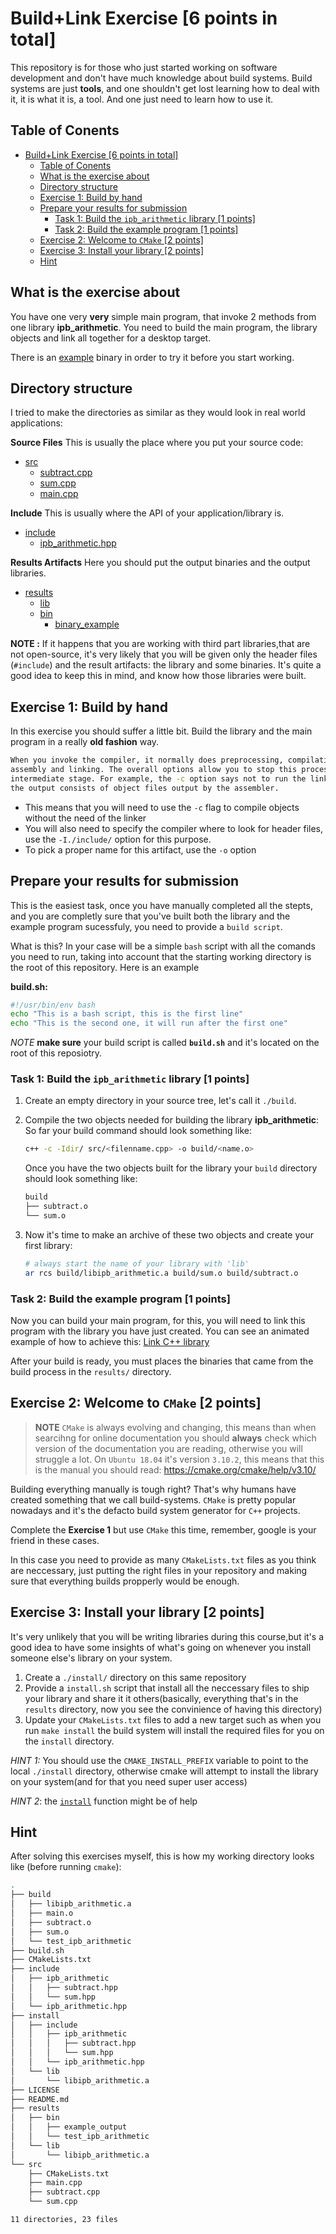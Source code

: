 # Build+Link Exercise [6 points in total]

This repository is for those who just started working on software development
and don't have much knowledge about build systems. Build systems are just
**tools**, and one shouldn't get lost learning how to deal with it, it is what
it is, a tool. And one just need to learn how to use it.

## Table of Conents

- [Build+Link Exercise [6 points in total]](#buildlink-exercise-6-points-in-total)
  - [Table of Conents](#table-of-conents)
  - [What is the exercise about](#what-is-the-exercise-about)
  - [Directory structure](#directory-structure)
  - [Exercise 1: Build by hand](#exercise-1-build-by-hand)
  - [Prepare your results for submission](#prepare-your-results-for-submission)
    - [Task 1: Build the `ipb_arithmetic` library [1 points]](#task-1-build-the-ipbarithmetic-library-1-points)
    - [Task 2: Build the example program [1 points]](#task-2-build-the-example-program-1-points)
  - [Exercise 2: Welcome to `CMake` [2 points]](#exercise-2-welcome-to-cmake-2-points)
  - [Exercise 3: Install your library [2 points]](#exercise-3-install-your-library-2-points)
  - [Hint](#hint)

## What is the exercise about

You have one very **very** simple main program, that invoke 2 methods from one
library **ipb_arithmetic**. You need to build the main program, the library
objects and link all together for a desktop target.

There is an [example](./results/bin/example_output) binary in order to try it
before you start working.

## Directory structure

I tried to make the directories as similar as they would look in real world
applications:

**Source Files** This is usually the place where you put your source code:

- [src](./src)
  - [subtract.cpp](./src/subtract.cpp)
  - [sum.cpp](./src/sum.cpp)
  - [main.cpp](./src/main.cpp)

**Include** This is usually where the API of your application/library is.

- [include](./include)
  - [ipb_arithmetic.hpp](./include/ipb_arithmetic.hpp)

**Results Artifacts** Here you should put the output binaries and the output
libraries.

- [results](./results)
  - [lib](./results//lib)
  - [bin](./results/bin)
    - [binary_example](./results/bin/example_output)

**NOTE :** If it happens that you are working with third part libraries,that are
not open-source, it's very likely that you will be given only the header files
(`#include`) and the result artifacts: the library and some binaries. It's quite
a good idea to keep this in mind, and know how those libraries were built.

## Exercise 1: Build by hand

In this exercise you should suffer a little bit. Build the library and the main
program in a really **old fashion** way.

```sh
When you invoke the compiler, it normally does preprocessing, compilation,
assembly and linking. The overall options allow you to stop this process at an
intermediate stage. For example, the -c option says not to run the linker. Then
the output consists of object files output by the assembler.
```

- This means that you will need to use the `-c` flag to compile objects without
  the need of the linker
- You will also need to specify the compiler where to look for header files, use
  the `-I./include/` option for this purpose.
- To pick a proper name for this artifact, use the `-o` option

## Prepare your results for submission

This is the easiest task, once you have manually completed all the stepts, and
you are completly sure that you've built both the library and the example
program sucessfuly, you need to provide a `build script`.

What is this? In your case will be a simple `bash` script with all the comands
you need to run, taking into account that the starting working directory is the
root of this repository. Here is an example

**build.sh:**

```bash
#!/usr/bin/env bash
echo "This is a bash script, this is the first line"
echo "This is the second one, it will run after the first one"
```

_NOTE_ **make sure** your build script is called **`build.sh`** and it's located
on the root of this reposiotry.

### Task 1: Build the `ipb_arithmetic` library [1 points]

1. Create an empty directory in your source tree, let's call it `./build`.
1. Compile the two objects needed for building the library **ipb_arithmetic**:
   So far your build command should look something like:

   ```sh
   c++ -c -Idir/ src/<filenname.cpp> -o build/<name.o>
   ```

   Once you have the two objects built for the library your `build` directory
   should look something like:

   ```sh
   build
   ├── subtract.o
   └── sum.o
   ```

1. Now it's time to make an archive of these two objects and create your first
   library:

   ```sh
   # always start the name of your library with 'lib'
   ar rcs build/libipb_arithmetic.a build/sum.o build/subtract.o
   ```

### Task 2: Build the example program [1 points]

Now you can build your main program, for this, you will need to link this
program with the library you have just created. You can see an animated example
of how to achieve this: [Link C++ library](http://lmgtfy.com/?q=link+c%2B%2B+library)

After your build is ready, you must places the binaries that came from the build
process in the `results/` directory.

## Exercise 2: Welcome to `CMake` [2 points]

> **NOTE** `CMake` is always evolving and changing, this means than when
> searcihng for online documentation you should **always** check which version
> of the documentation you are reading, otherwise you will struggle a lot. On
> `Ubuntu 18.04` it's version `3.10.2`, this means that this is the manual you
> should read: https://cmake.org/cmake/help/v3.10/

Building
everything manually is tough right? That's why humans have created something
that we call build-systems. `CMake` is pretty popular nowadays and it's the
defacto build system generator for `C++` projects.

Complete the **Exercise 1** but use `CMake` this time, remember, google is your
friend in these cases.

In this case you need to provide as many `CMakeLists.txt` files as you think are
neccessary, just putting the right files in your repository and making sure that
everything builds propperly would be enough.

## Exercise 3: Install your library [2 points]

It's very unlikely that you will be writing libraries during this course,but
it's a good idea to have some insights of what's going on whenever you install
someone else's library on your system.

1. Create a `./install/` directory on this same repository
2. Provide a `install.sh` script that install all the neccessary files to ship
   your library and share it it others(basically, everything that's in the
   `results` directory, now you see the convinience of having this directory)
3. Update your `CMakeLists.txt` files to add a new target such as when you run
   `make install` the build system will install the required files for you on
   the `install` directory.

_HINT 1:_ You should use the `CMAKE_INSTALL_PREFIX` variable to point to the
local `./install` directory, otherwise cmake will attempt to install the library
on your system(and for that you need super user access)

_HINT 2_: the [`install`](https://cmake.org/cmake/help/v3.10/command/install.html) function might be of help

## Hint

After solving this exercises myself, this is how my working directory looks
like (before running `cmake`):

```sh
.
├── build
│   ├── libipb_arithmetic.a
│   ├── main.o
│   ├── subtract.o
│   ├── sum.o
│   └── test_ipb_arithmetic
├── build.sh
├── CMakeLists.txt
├── include
│   ├── ipb_arithmetic
│   │   ├── subtract.hpp
│   │   └── sum.hpp
│   └── ipb_arithmetic.hpp
├── install
│   ├── include
│   │   ├── ipb_arithmetic
│   │   │   ├── subtract.hpp
│   │   │   └── sum.hpp
│   │   └── ipb_arithmetic.hpp
│   └── lib
│       └── libipb_arithmetic.a
├── LICENSE
├── README.md
├── results
│   ├── bin
│   │   ├── example_output
│   │   └── test_ipb_arithmetic
│   └── lib
│       └── libipb_arithmetic.a
└── src
    ├── CMakeLists.txt
    ├── main.cpp
    ├── subtract.cpp
    └── sum.cpp

11 directories, 23 files
```
